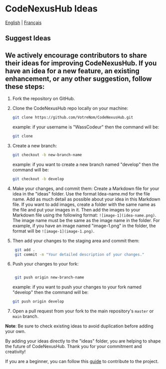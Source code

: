 # CodeNexusHub Ideas
[English](ideas/README.md) | [Français](/README.fr.md)
## Suggest Ideas

## We actively encourage contributors to share their ideas for improving CodeNexusHub. If you have an idea for a new feature, an existing enhancement, or any other suggestion, follow these steps:

1. Fork the repository on GitHub.
2. Clone the CodeNexusHub repo locally on your machine:

   ```bash
   git clone https://github.com/VotreNom/CodeNexusHub.git
   ```
    example: if your username is "WassCodeur" then the command will be:
    ```bash
    git clone 

3. Create a new branch:

   ```bash
   git checkout -b new-branch-name
   ```
    example: if you want to create a new branch named "develop" then the command will be:
    ```bash
    git checkout -b develop
    ```
4. Make your changes, and commit them:
   Create a Markdown file for your idea in the "ideas" folder. Use the format Idea-name.md for the file name. Add as much detail as possible about your idea in this Markdown file. If you want to add images, create a folder with the same name as the file and put your images in it. Then add the images to your Markdown file using the following format: `![image-1](idea-name.png)`. The image name must be the same as the image name in the folder. For example, if you have an image named "image-1.png" in the folder, the format will be `![image-1](image-1.png)`. 
   
5. Then add your changes to the staging area and commit them:
   ```bash
    git add .
    git commit -m "Your detailed description of your changes."
   ```

6. Push your changes to your fork:
   ```bash

    git push origin new-branch-name
    ```
    example: if you want to push your changes to your fork named "develop" then the command will be:
    ```bash
    git push origin develop
    ```

7. Open a pull request from your fork to the main repository's `master`  or `main` branch.
   
**Note**: Be sure to check existing ideas to avoid duplication before adding your own.

By adding your ideas directly to the "ideas" folder, you are helping to shape the future of CodeNexusHub. Thank you for your commitment and creativity!

 If you are a beginner, you can follow this [guide](CONTRIBUTING.md) to contribute to the project.
